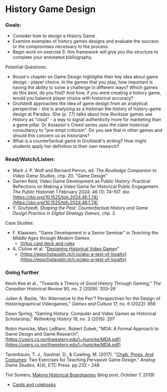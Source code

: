 # History Game Design

### Goals:&#x20;

* Consider how to design a History Game
* Examine examples of history games designs and evaluate the success or the compromises necessary to the process.&#x20;
* Begin work on exercise 5: this framework will give you the structure to complete your annotated bibliography.&#x20;

Potential Questions:&#x20;

* Rouse's chapter on Game Design highlights their key idea about game design - player choice. In the games that you play, how important is having the ability to solve a challenge in different ways? Which games do this best, do you find? And how, if you were creating a history game, would you balance player choice with historical accuracy?
* Grufstedt approaches the idea of game design from an analytical perspective - she is analyzing as a historian the history of history-game design at Paradox. She (p. 77) talks about how Rockstar games use History as "clout" - a way to signal authenticity more for marketing than a game pillar. Or Assassin's Creed series uses the claim historical consultancy to "pre-empt criticism". Do you see that in other games and should this concern us as historians?&#x20;
* What is a counterfactual game in Grufstedt's writing? How might students apply her definition to their own research?

### Read/Watch/Listen:

* Mark J. P. Wolf and Bernard Perron, ed. _The Routledge Companion to Video Game Studies_, chp. 20, "Game Design"&#x20;
* Darren Reid; Video Game Development as Public History: Practical Reflections on Making a Video Game for Historical Public Engagement. _The Public Historian_ 1 February 2024; 46 (1): 74–107. doi: [https://doi.org/10.1525/tph.2024.46.1.74](https://doi.org/10.1525/tph.2024.46.1.74)
* Y. Grufstedt, _Shaping the Past: Counterfactual History and Game Design Practice in Digital Strategy Games_, chp. 2.

Case Studies:

* F. Klaassen. "Game Development in a Senior Seminar" in _Teaching the Middle Ages through Modern Games_.
  * [Virtus card deck and rules](http://historygames.usask.ca/islandora/object/historygames%3A10)
* A. Clulow et al. "[Designing Historical Video Game](https://notevenpast.org/designing-historical-video-games/)s"
  * [https://epochutaustin.itch.io/ako-a-test-of-loyalty](https://epochutaustin.itch.io/ako-a-test-of-loyalty)

### Going further

Kevin Kee et al., “Towards a Theory of Good History Through Gaming,” _The Canadian Historical Review_ 90, no. 2 (2009): 303–26

Julien A. Bazile, “An ‘Alternative to the Pen’? Perspectives for the Design of Historiographical Videogames,” _Games and Culture_ 17, no. 6 (2022): 856

Dawn Spring, “Gaming History: Computer and Video Games as Historical Scholarship,” _Rethinking History_ 19, no. 2 (2015): 207

Robin Hunicke, Marc LeBlanc, Robert Zubek, "MDA: A Formal Approach to Game Design and Game Research", [https://users.cs.northwestern.edu/\~hunicke/MDA.pdf](https://users.cs.northwestern.edu/\~hunicke/MDA.pdf)

Tanenbaum, T. J., Gardner, D., & Cowling, M. (2017). "[Chalk, Props, And Costumes](https://analoggamestudies.org/2017/07/2716/): Two Exercises for Teaching Pervasive Game Design." _Analog Game Studies_, 4(4), ETC Press. pp 232 – 248&#x20;

Tim Somers, [Making Historical Boardgames](https://qubpublichistory.wordpress.com/2019/10/07/making-historical-board-games/#\_ftn2) (blog post, October 7, 2019)

* [Cards and rulebooks](https://drive.google.com/drive/folders/1PKYX8NaWyutnHMbKhqsXW20L7OwrxiMr?usp=sharing)
